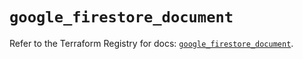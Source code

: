 # `google_firestore_document`

Refer to the Terraform Registry for docs: [`google_firestore_document`](https://registry.terraform.io/providers/hashicorp/google-beta/6.38.0/docs/resources/google_firestore_document).
